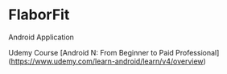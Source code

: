 # FlaborFit

Android Application

Udemy Course [Android N: From Beginner to Paid Professional] (https://www.udemy.com/learn-android/learn/v4/overview)

